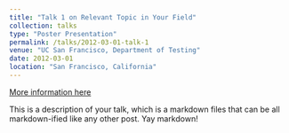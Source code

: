 ```yaml
---
title: "Talk 1 on Relevant Topic in Your Field"
collection: talks
type: "Poster Presentation"
permalink: /talks/2012-03-01-talk-1
venue: "UC San Francisco, Department of Testing"
date: 2012-03-01
location: "San Francisco, California"
---
```


[More information here](http://exampleurl.com)

This is a description of your talk, which is a markdown files that can be all markdown-ified like any other post. Yay markdown!
